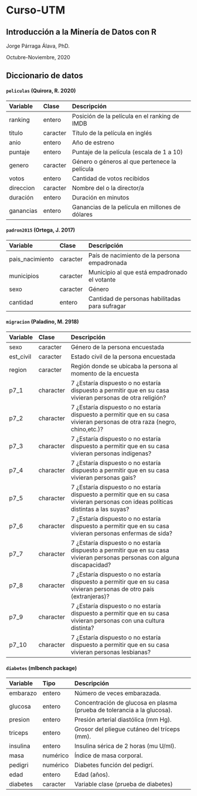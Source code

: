 # Curso-UTM
## Introducción a la Minería de Datos con R
Jorge Párraga Álava, PhD.

Octubre-Noviembre, 2020

## Diccionario de datos


#### `peliculas` (Quirora, R. 2020)

|Variable       |Clase               |Descripción |
|:--------------|:-------------------|:-----------|
| ranking | entero | Posición de la película en el ranking de IMDB |
| titulo | caracter | Título de la película en inglés |
| anio | entero | Año de estreno |
| puntaje | entero | Puntaje de la película (escala de 1 a 10) |
| genero | caracter | Género o géneros al que pertenece la película |
| votos | entero | Cantidad de votos recibidos |
| direccion | caracter | Nombre del o la director/a |
| duración | entero | Duración en minutos |
| ganancias | entero | Ganancias de la película en millones de dólares |







#### `padron2015` (Ortega, J. 2017)

|Variable       |Clase               |Descripción |
|:--------------|:-------------------|:-----------|
| pais_nacimiento | caracter | País de nacimiento de la persona empadronada|
| municipios | caracter | Municipio al que está empadronado el votante |
| sexo | caracter | Género |
| cantidad | entero | Cantidad de personas habilitadas para sufragar |



#### `migracion` (Paladino, M. 2918)

|Variable       |Clase               |Descripción |
|:--------------|:-------------------|:-----------|
| sexo | caracter | Género de la persona encuestada|
| est_civil | caracter | Estado civil de la persona encuestada |
| region | caracter | Región donde se ubicaba la persona al momento de la encuesta |
| p7_1 | character | 7 ¿Estaría dispuesto o no estaría dispuesto a permitir que en su casa vivieran personas de otra religión? |
| p7_2 | character | 7 ¿Estaría dispuesto o no estaría dispuesto a permitir que en su casa vivieran personas de otra raza (negro, chino,etc.)? |
| p7_3 | character | 7 ¿Estaría dispuesto o no estaría dispuesto a permitir que en su casa vivieran personas indígenas? |
| p7_4 | character | 7 ¿Estaría dispuesto o no estaría dispuesto a permitir que en su casa vivieran personas gais? |
| p7_5 | character | 7 ¿Estaría dispuesto o no estaría dispuesto a permitir que en su casa vivieran personas con ideas políticas distintas a las suyas? |
| p7_6 | character | 7 ¿Estaría dispuesto o no estaría dispuesto a permitir que en su casa vivieran personas enfermas de sida? |
| p7_7 | character | 7 ¿Estaría dispuesto o no estaría dispuesto a permitir que en su casa vivieran personas personas con alguna discapacidad? |
| p7_8 | character | 7 ¿Estaría dispuesto o no estaría dispuesto a permitir que en su casa vivieran personas de otro país (extranjeras)? |
| p7_9 | character | 7 ¿Estaría dispuesto o no estaría dispuesto a permitir que en su casa vivieran personas con una cultura distinta? |
| p7_10 | character | 7 ¿Estaría dispuesto o no estaría dispuesto a permitir que en su casa vivieran personas lesbianas? |




#### `diabetes` (mlbench package)

|Variable       |Tipo               |Descripción |
|:--------------|:-------------------|:-----------|
| embarazo | entero | Número de veces embarazada.|
| glucosa | entero | Concentración de glucosa en plasma (prueba de tolerancia a la glucosa).|
| presion | entero |  Presión arterial diastólica (mm Hg).|
| triceps | entero | Grosor del pliegue cutáneo del tríceps (mm).|
| insulina  | entero | Insulina sérica de 2 horas (mu U/ml).|
| masa | numérico |  Índice de masa corporal.|
| pedigri | numérico |  Diabetes función del pedigrí.|
| edad  | entero |  Edad (años).|
| diabetes | caracter |  Variable clase (prueba de diabetes)|
